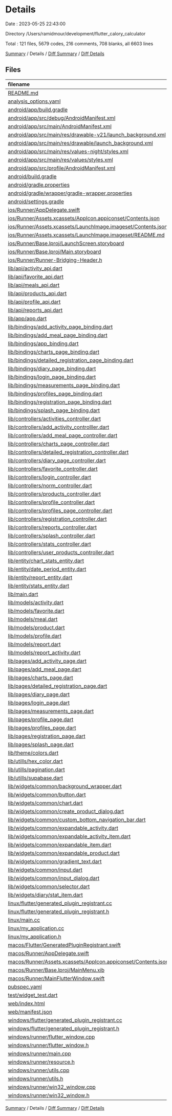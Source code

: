 # Details

Date : 2023-05-25 22:43:00

Directory /Users/ramidmour/development/flutter_calory_calculator

Total : 121 files,  5679 codes, 216 comments, 708 blanks, all 6603 lines

[Summary](results.md) / Details / [Diff Summary](diff.md) / [Diff Details](diff-details.md)

## Files
| filename | language | code | comment | blank | total |
| :--- | :--- | ---: | ---: | ---: | ---: |
| [README.md](/README.md) | Markdown | 10 | 0 | 7 | 17 |
| [analysis_options.yaml](/analysis_options.yaml) | YAML | 3 | 23 | 4 | 30 |
| [android/app/build.gradle](/android/app/build.gradle) | Groovy | 54 | 6 | 14 | 74 |
| [android/app/src/debug/AndroidManifest.xml](/android/app/src/debug/AndroidManifest.xml) | XML | 4 | 4 | 1 | 9 |
| [android/app/src/main/AndroidManifest.xml](/android/app/src/main/AndroidManifest.xml) | XML | 38 | 7 | 1 | 46 |
| [android/app/src/main/res/drawable-v21/launch_background.xml](/android/app/src/main/res/drawable-v21/launch_background.xml) | XML | 4 | 7 | 2 | 13 |
| [android/app/src/main/res/drawable/launch_background.xml](/android/app/src/main/res/drawable/launch_background.xml) | XML | 4 | 7 | 2 | 13 |
| [android/app/src/main/res/values-night/styles.xml](/android/app/src/main/res/values-night/styles.xml) | XML | 9 | 9 | 1 | 19 |
| [android/app/src/main/res/values/styles.xml](/android/app/src/main/res/values/styles.xml) | XML | 9 | 9 | 1 | 19 |
| [android/app/src/profile/AndroidManifest.xml](/android/app/src/profile/AndroidManifest.xml) | XML | 4 | 4 | 1 | 9 |
| [android/build.gradle](/android/build.gradle) | Groovy | 27 | 0 | 5 | 32 |
| [android/gradle.properties](/android/gradle.properties) | Properties | 3 | 0 | 1 | 4 |
| [android/gradle/wrapper/gradle-wrapper.properties](/android/gradle/wrapper/gradle-wrapper.properties) | Properties | 5 | 0 | 1 | 6 |
| [android/settings.gradle](/android/settings.gradle) | Groovy | 8 | 0 | 4 | 12 |
| [ios/Runner/AppDelegate.swift](/ios/Runner/AppDelegate.swift) | Swift | 12 | 0 | 2 | 14 |
| [ios/Runner/Assets.xcassets/AppIcon.appiconset/Contents.json](/ios/Runner/Assets.xcassets/AppIcon.appiconset/Contents.json) | JSON | 122 | 0 | 1 | 123 |
| [ios/Runner/Assets.xcassets/LaunchImage.imageset/Contents.json](/ios/Runner/Assets.xcassets/LaunchImage.imageset/Contents.json) | JSON | 23 | 0 | 1 | 24 |
| [ios/Runner/Assets.xcassets/LaunchImage.imageset/README.md](/ios/Runner/Assets.xcassets/LaunchImage.imageset/README.md) | Markdown | 3 | 0 | 2 | 5 |
| [ios/Runner/Base.lproj/LaunchScreen.storyboard](/ios/Runner/Base.lproj/LaunchScreen.storyboard) | XML | 36 | 1 | 1 | 38 |
| [ios/Runner/Base.lproj/Main.storyboard](/ios/Runner/Base.lproj/Main.storyboard) | XML | 25 | 1 | 1 | 27 |
| [ios/Runner/Runner-Bridging-Header.h](/ios/Runner/Runner-Bridging-Header.h) | C++ | 1 | 0 | 1 | 2 |
| [lib/api/activity_api.dart](/lib/api/activity_api.dart) | Dart | 36 | 0 | 8 | 44 |
| [lib/api/favorite_api.dart](/lib/api/favorite_api.dart) | Dart | 26 | 0 | 5 | 31 |
| [lib/api/meals_api.dart](/lib/api/meals_api.dart) | Dart | 27 | 0 | 4 | 31 |
| [lib/api/products_api.dart](/lib/api/products_api.dart) | Dart | 43 | 0 | 9 | 52 |
| [lib/api/profile_api.dart](/lib/api/profile_api.dart) | Dart | 21 | 0 | 7 | 28 |
| [lib/api/reports_api.dart](/lib/api/reports_api.dart) | Dart | 42 | 0 | 7 | 49 |
| [lib/app/app.dart](/lib/app/app.dart) | Dart | 92 | 0 | 3 | 95 |
| [lib/bindings/add_activity_page_binding.dart](/lib/bindings/add_activity_page_binding.dart) | Dart | 9 | 0 | 2 | 11 |
| [lib/bindings/add_meal_page_binding.dart](/lib/bindings/add_meal_page_binding.dart) | Dart | 14 | 0 | 2 | 16 |
| [lib/bindings/app_binding.dart](/lib/bindings/app_binding.dart) | Dart | 10 | 0 | 2 | 12 |
| [lib/bindings/charts_page_binding.dart](/lib/bindings/charts_page_binding.dart) | Dart | 8 | 0 | 2 | 10 |
| [lib/bindings/detailed_registration_page_binding.dart](/lib/bindings/detailed_registration_page_binding.dart) | Dart | 8 | 0 | 2 | 10 |
| [lib/bindings/diary_page_binding.dart](/lib/bindings/diary_page_binding.dart) | Dart | 32 | 0 | 3 | 35 |
| [lib/bindings/login_page_binding.dart](/lib/bindings/login_page_binding.dart) | Dart | 8 | 0 | 2 | 10 |
| [lib/bindings/measurements_page_binding.dart](/lib/bindings/measurements_page_binding.dart) | Dart | 5 | 0 | 2 | 7 |
| [lib/bindings/profiles_page_binding.dart](/lib/bindings/profiles_page_binding.dart) | Dart | 8 | 0 | 2 | 10 |
| [lib/bindings/registration_page_binding.dart](/lib/bindings/registration_page_binding.dart) | Dart | 8 | 0 | 2 | 10 |
| [lib/bindings/splash_page_binding.dart](/lib/bindings/splash_page_binding.dart) | Dart | 8 | 0 | 2 | 10 |
| [lib/controllers/activities_controller.dart](/lib/controllers/activities_controller.dart) | Dart | 43 | 0 | 10 | 53 |
| [lib/controllers/add_activity_controlller.dart](/lib/controllers/add_activity_controlller.dart) | Dart | 72 | 0 | 7 | 79 |
| [lib/controllers/add_meal_page_controller.dart](/lib/controllers/add_meal_page_controller.dart) | Dart | 104 | 0 | 11 | 115 |
| [lib/controllers/charts_page_controller.dart](/lib/controllers/charts_page_controller.dart) | Dart | 67 | 0 | 15 | 82 |
| [lib/controllers/detailed_registration_controller.dart](/lib/controllers/detailed_registration_controller.dart) | Dart | 53 | 0 | 9 | 62 |
| [lib/controllers/diary_page_controller.dart](/lib/controllers/diary_page_controller.dart) | Dart | 43 | 0 | 9 | 52 |
| [lib/controllers/favorite_controller.dart](/lib/controllers/favorite_controller.dart) | Dart | 31 | 0 | 9 | 40 |
| [lib/controllers/login_controller.dart](/lib/controllers/login_controller.dart) | Dart | 39 | 0 | 5 | 44 |
| [lib/controllers/norm_controller.dart](/lib/controllers/norm_controller.dart) | Dart | 41 | 0 | 9 | 50 |
| [lib/controllers/products_controller.dart](/lib/controllers/products_controller.dart) | Dart | 56 | 0 | 8 | 64 |
| [lib/controllers/profile_controller.dart](/lib/controllers/profile_controller.dart) | Dart | 28 | 0 | 13 | 41 |
| [lib/controllers/profiles_page_controller.dart](/lib/controllers/profiles_page_controller.dart) | Dart | 19 | 0 | 6 | 25 |
| [lib/controllers/registration_controller.dart](/lib/controllers/registration_controller.dart) | Dart | 43 | 0 | 5 | 48 |
| [lib/controllers/reports_controller.dart](/lib/controllers/reports_controller.dart) | Dart | 104 | 0 | 13 | 117 |
| [lib/controllers/splash_controller.dart](/lib/controllers/splash_controller.dart) | Dart | 29 | 0 | 5 | 34 |
| [lib/controllers/stats_controller.dart](/lib/controllers/stats_controller.dart) | Dart | 69 | 0 | 7 | 76 |
| [lib/controllers/user_products_controller.dart](/lib/controllers/user_products_controller.dart) | Dart | 31 | 0 | 10 | 41 |
| [lib/entity/chart_stats_entity.dart](/lib/entity/chart_stats_entity.dart) | Dart | 18 | 0 | 2 | 20 |
| [lib/entity/date_period_entity.dart](/lib/entity/date_period_entity.dart) | Dart | 41 | 0 | 11 | 52 |
| [lib/entity/report_entity.dart](/lib/entity/report_entity.dart) | Dart | 78 | 0 | 13 | 91 |
| [lib/entity/stats_entity.dart](/lib/entity/stats_entity.dart) | Dart | 70 | 0 | 13 | 83 |
| [lib/main.dart](/lib/main.dart) | Dart | 14 | 0 | 2 | 16 |
| [lib/models/activity.dart](/lib/models/activity.dart) | Dart | 41 | 0 | 11 | 52 |
| [lib/models/favorite.dart](/lib/models/favorite.dart) | Dart | 48 | 0 | 12 | 60 |
| [lib/models/meal.dart](/lib/models/meal.dart) | Dart | 79 | 0 | 16 | 95 |
| [lib/models/product.dart](/lib/models/product.dart) | Dart | 88 | 0 | 11 | 99 |
| [lib/models/profile.dart](/lib/models/profile.dart) | Dart | 112 | 0 | 11 | 123 |
| [lib/models/report.dart](/lib/models/report.dart) | Dart | 78 | 0 | 13 | 91 |
| [lib/models/report_activity.dart](/lib/models/report_activity.dart) | Dart | 48 | 0 | 12 | 60 |
| [lib/pages/add_activity_page.dart](/lib/pages/add_activity_page.dart) | Dart | 86 | 0 | 3 | 89 |
| [lib/pages/add_meal_page.dart](/lib/pages/add_meal_page.dart) | Dart | 170 | 0 | 13 | 183 |
| [lib/pages/charts_page.dart](/lib/pages/charts_page.dart) | Dart | 86 | 0 | 3 | 89 |
| [lib/pages/detailed_registration_page.dart](/lib/pages/detailed_registration_page.dart) | Dart | 151 | 0 | 3 | 154 |
| [lib/pages/diary_page.dart](/lib/pages/diary_page.dart) | Dart | 204 | 0 | 4 | 208 |
| [lib/pages/login_page.dart](/lib/pages/login_page.dart) | Dart | 136 | 0 | 4 | 140 |
| [lib/pages/measurements_page.dart](/lib/pages/measurements_page.dart) | Dart | 17 | 0 | 3 | 20 |
| [lib/pages/profile_page.dart](/lib/pages/profile_page.dart) | Dart | 13 | 0 | 3 | 16 |
| [lib/pages/profiles_page.dart](/lib/pages/profiles_page.dart) | Dart | 72 | 0 | 3 | 75 |
| [lib/pages/registration_page.dart](/lib/pages/registration_page.dart) | Dart | 111 | 0 | 3 | 114 |
| [lib/pages/splash_page.dart](/lib/pages/splash_page.dart) | Dart | 30 | 0 | 3 | 33 |
| [lib/theme/colors.dart](/lib/theme/colors.dart) | Dart | 15 | 0 | 2 | 17 |
| [lib/utills/hex_color.dart](/lib/utills/hex_color.dart) | Dart | 14 | 2 | 3 | 19 |
| [lib/utills/pagination.dart](/lib/utills/pagination.dart) | Dart | 0 | 0 | 1 | 1 |
| [lib/utills/supabase.dart](/lib/utills/supabase.dart) | Dart | 2 | 0 | 2 | 4 |
| [lib/widgets/common/background_wrapper.dart](/lib/widgets/common/background_wrapper.dart) | Dart | 26 | 0 | 3 | 29 |
| [lib/widgets/common/button.dart](/lib/widgets/common/button.dart) | Dart | 48 | 0 | 3 | 51 |
| [lib/widgets/common/chart.dart](/lib/widgets/common/chart.dart) | Dart | 37 | 0 | 5 | 42 |
| [lib/widgets/common/create_product_dialog.dart](/lib/widgets/common/create_product_dialog.dart) | Dart | 140 | 0 | 7 | 147 |
| [lib/widgets/common/custom_bottom_navigation_bar.dart](/lib/widgets/common/custom_bottom_navigation_bar.dart) | Dart | 39 | 0 | 3 | 42 |
| [lib/widgets/common/expandable_activity.dart](/lib/widgets/common/expandable_activity.dart) | Dart | 83 | 0 | 4 | 87 |
| [lib/widgets/common/expandable_activity_item.dart](/lib/widgets/common/expandable_activity_item.dart) | Dart | 142 | 0 | 3 | 145 |
| [lib/widgets/common/expandable_item.dart](/lib/widgets/common/expandable_item.dart) | Dart | 144 | 0 | 4 | 148 |
| [lib/widgets/common/expandable_product.dart](/lib/widgets/common/expandable_product.dart) | Dart | 172 | 0 | 3 | 175 |
| [lib/widgets/common/gradient_text.dart](/lib/widgets/common/gradient_text.dart) | Dart | 28 | 0 | 5 | 33 |
| [lib/widgets/common/input.dart](/lib/widgets/common/input.dart) | Dart | 49 | 0 | 3 | 52 |
| [lib/widgets/common/input_dialog.dart](/lib/widgets/common/input_dialog.dart) | Dart | 85 | 0 | 4 | 89 |
| [lib/widgets/common/selector.dart](/lib/widgets/common/selector.dart) | Dart | 81 | 0 | 8 | 89 |
| [lib/widgets/diary/stat_item.dart](/lib/widgets/diary/stat_item.dart) | Dart | 41 | 0 | 3 | 44 |
| [linux/flutter/generated_plugin_registrant.cc](/linux/flutter/generated_plugin_registrant.cc) | C++ | 7 | 4 | 5 | 16 |
| [linux/flutter/generated_plugin_registrant.h](/linux/flutter/generated_plugin_registrant.h) | C++ | 5 | 5 | 6 | 16 |
| [linux/main.cc](/linux/main.cc) | C++ | 5 | 0 | 2 | 7 |
| [linux/my_application.cc](/linux/my_application.cc) | C++ | 74 | 11 | 20 | 105 |
| [linux/my_application.h](/linux/my_application.h) | C++ | 7 | 7 | 5 | 19 |
| [macos/Flutter/GeneratedPluginRegistrant.swift](/macos/Flutter/GeneratedPluginRegistrant.swift) | Swift | 10 | 3 | 4 | 17 |
| [macos/Runner/AppDelegate.swift](/macos/Runner/AppDelegate.swift) | Swift | 8 | 0 | 2 | 10 |
| [macos/Runner/Assets.xcassets/AppIcon.appiconset/Contents.json](/macos/Runner/Assets.xcassets/AppIcon.appiconset/Contents.json) | JSON | 68 | 0 | 1 | 69 |
| [macos/Runner/Base.lproj/MainMenu.xib](/macos/Runner/Base.lproj/MainMenu.xib) | XML | 343 | 0 | 1 | 344 |
| [macos/Runner/MainFlutterWindow.swift](/macos/Runner/MainFlutterWindow.swift) | Swift | 12 | 0 | 4 | 16 |
| [pubspec.yaml](/pubspec.yaml) | YAML | 26 | 0 | 4 | 30 |
| [test/widget_test.dart](/test/widget_test.dart) | Dart | 14 | 10 | 7 | 31 |
| [web/index.html](/web/index.html) | HTML | 37 | 16 | 6 | 59 |
| [web/manifest.json](/web/manifest.json) | JSON | 35 | 0 | 1 | 36 |
| [windows/flutter/generated_plugin_registrant.cc](/windows/flutter/generated_plugin_registrant.cc) | C++ | 9 | 4 | 5 | 18 |
| [windows/flutter/generated_plugin_registrant.h](/windows/flutter/generated_plugin_registrant.h) | C++ | 5 | 5 | 6 | 16 |
| [windows/runner/flutter_window.cpp](/windows/runner/flutter_window.cpp) | C++ | 45 | 4 | 13 | 62 |
| [windows/runner/flutter_window.h](/windows/runner/flutter_window.h) | C++ | 20 | 5 | 9 | 34 |
| [windows/runner/main.cpp](/windows/runner/main.cpp) | C++ | 30 | 4 | 10 | 44 |
| [windows/runner/resource.h](/windows/runner/resource.h) | C++ | 9 | 6 | 2 | 17 |
| [windows/runner/utils.cpp](/windows/runner/utils.cpp) | C++ | 53 | 2 | 10 | 65 |
| [windows/runner/utils.h](/windows/runner/utils.h) | C++ | 8 | 6 | 6 | 20 |
| [windows/runner/win32_window.cpp](/windows/runner/win32_window.cpp) | C++ | 183 | 15 | 48 | 246 |
| [windows/runner/win32_window.h](/windows/runner/win32_window.h) | C++ | 48 | 29 | 22 | 99 |

[Summary](results.md) / Details / [Diff Summary](diff.md) / [Diff Details](diff-details.md)
